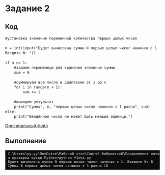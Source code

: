 # Задание 2

## Код
```
#установка значения переменной количества первых целых чисел

n = int(input("Будет вычислена сумма N первых целых чисел начиная с 1. Введите N: "))

if n >= 1:
    #задаем переменную для хранения значения суммы
    sum = 0
    
    #суммируем все числа в диапазоне от 1 до n
    for i in range(n + 1):
        sum += i

    #выводим результат
    print("Сумма", n, "первых целых чисел начиная с 1 равна", sum)
else:
    print("Введённое число не может быть меньше единицы.")
```
[Оригинальный файл](./first.py)

## Выполнение
![Скришот с выполнением скрипта в командной строке](./images/2.png)